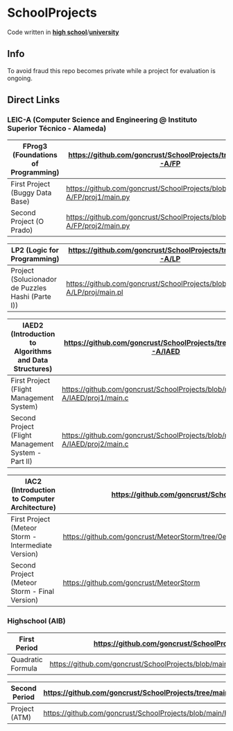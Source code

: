 # SchoolProjects

Code written in [**high school**](#highschool-aib)/[**university**](#leic-a-computer-science-and-engineering--instituto-superior-técnico---alameda)

## Info

To avoid fraud this repo becomes private while a project for evaluation is ongoing.

## Direct Links

### LEIC-A (Computer Science and Engineering @ Instituto Superior Técnico - Alameda)

| FProg3 (Foundations of Programming) | https://github.com/goncrust/SchoolProjects/tree/main/LEIC-A/FP               |
|-------------------------------------|------------------------------------------------------------------------------|
| First Project (Buggy Data Base)     | https://github.com/goncrust/SchoolProjects/blob/main/LEIC-A/FP/proj1/main.py |
| Second Project (O Prado)            | https://github.com/goncrust/SchoolProjects/blob/main/LEIC-A/FP/proj2/main.py |

| LP2 (Logic for Programming)                       | https://github.com/goncrust/SchoolProjects/tree/main/LEIC-A/LP              |
|---------------------------------------------------|-----------------------------------------------------------------------------|
| Project (Solucionador de Puzzles Hashi (Parte I)) | https://github.com/goncrust/SchoolProjects/blob/main/LEIC-A/LP/proj/main.pl |

| IAED2 (Introduction to Algorithms and Data Structures) | https://github.com/goncrust/SchoolProjects/tree/main/LEIC-A/IAED              |
|--------------------------------------------------------|-------------------------------------------------------------------------------|
| First Project (Flight Management System)               | https://github.com/goncrust/SchoolProjects/blob/main/LEIC-A/IAED/proj1/main.c |
| Second Project (Flight Management System - Part II)    | https://github.com/goncrust/SchoolProjects/blob/main/LEIC-A/IAED/proj2/main.c |

| IAC2 (Introduction to Computer Architecture)           | https://github.com/goncrust/SchoolProjects/tree/main/LEIC-A/IAC                       |
|--------------------------------------------------------|---------------------------------------------------------------------------------------|
| First Project (Meteor Storm - Intermediate Version)    | https://github.com/goncrust/MeteorStorm/tree/0e2e5b975d51e9851734d9f96344f8084cfae59b |
| Second Project (Meteor Storm - Final Version)          | https://github.com/goncrust/MeteorStorm                                               |

### Highschool (AIB)

| First Period      | https://github.com/goncrust/SchoolProjects/tree/main/HighSchool/FirstPeriod                             |
|-------------------|---------------------------------------------------------------------------------------------------------|
| Quadratic Formula | https://github.com/goncrust/SchoolProjects/blob/main/HighSchool/formularesolvente/formula_resolvente.py |

| Second Period | https://github.com/goncrust/SchoolProjects/tree/main/HighSchool/SecondPeriod |
|---------------|------------------------------------------------------------------------------|
| Project (ATM) | https://github.com/goncrust/SchoolProjects/blob/main/HighSchool/MB/mb.c      |
